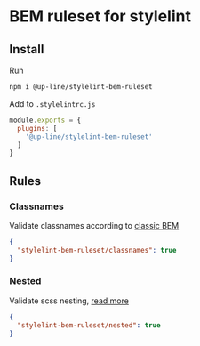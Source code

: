 # BEM ruleset  for stylelint

## Install

Run
```bash
npm i @up-line/stylelint-bem-ruleset
```
Add to `.stylelintrc.js`
```js
module.exports = {
  plugins: [
    '@up-line/stylelint-bem-ruleset'
  ]
}
```


## Rules

### Classnames

Validate classnames according to [classic BEM](https://en.bem.info/methodology/naming-convention/#naming-rules)
```json
{
  "stylelint-bem-ruleset/classnames": true
}
```

### Nested
Validate scss nesting, [read more](https://github.com/upline-studio/stylelint-bem-ruleset/docs/nested.md)

```json
{
  "stylelint-bem-ruleset/nested": true
}
```
